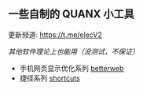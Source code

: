 ## 一些自制的 QUANX 小工具

更新频道: https://t.me/elecV2

*其他软件理论上也能用（没测试，不保证）*

- 手机网页显示优化系列 [betterweb](https://github.com/elecV2/QuantumultX-Tools/tree/master/betterweb)
- 捷径系列 [shortcuts](https://github.com/elecV2/QuantumultX-Tools/tree/master/shortcuts)
